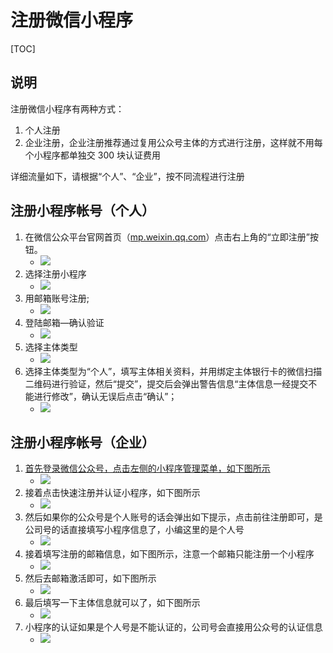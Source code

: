 # 注册微信小程序

[TOC]

## 说明
注册微信小程序有两种方式：
1. 个人注册
2. 企业注册，企业注册推荐通过复用公众号主体的方式进行注册，这样就不用每个小程序都单独交 300 块认证费用

详细流量如下，请根据“个人”、“企业”，按不同流程进行注册

## 注册小程序帐号（个人）
1. 在微信公众平台官网首页（[mp.weixin.qq.com](https://mp.weixin.qq.com/)）点击右上角的“立即注册”按钮。
    - ![](http://image.talkmoney.cn/2020-4-29/1588163287510.png)
2. 选择注册小程序
    - ![](http://image.talkmoney.cn/2020-4-29/1588163298462.png)
3. 用邮箱账号注册;
    - ![](http://image.talkmoney.cn/2020-4-29/1588163304326.png)
4. 登陆邮箱—确认验证
    - ![](http://image.talkmoney.cn/2020-4-29/1588163310378.png)
5. 选择主体类型
    - ![](http://image.talkmoney.cn/2020-4-29/1588163315835.png)
6. 选择主体类型为“个人”，填写主体相关资料，并用绑定主体银行卡的微信扫描二维码进行验证，然后“提交”，提交后会弹出警告信息“主体信息一经提交不能进行修改”，确认无误后点击“确认”；
    - ![](http://image.talkmoney.cn/2020-4-29/1588163320396.png)



## 注册小程序帐号（企业）
1. [首先登录微信公众号，点击左侧的小程序管理菜单，如下图所示](http://jingyan.baidu.com/album/af9f5a2d587bbb43140a45d1.html?picindex=8)
    - ![](http://image.talkmoney.cn/2020-4-29/1588163433778.png)
2. 接着点击快速注册并认证小程序，如下图所示
    - ![](http://image.talkmoney.cn/2020-4-29/1588163439134.png)
3. 然后如果你的公众号是个人账号的话会弹出如下提示，点击前往注册即可，是公司号的话直接填写小程序信息了，小编这里的是个人号
    - ![](http://image.talkmoney.cn/2020-4-29/1588163443986.png)
4. 接着填写注册的邮箱信息，如下图所示，注意一个邮箱只能注册一个小程序
    - ![](http://image.talkmoney.cn/2020-4-29/1588163448966.png)
5. 然后去邮箱激活即可，如下图所示
    - ![](http://image.talkmoney.cn/2020-4-29/1588163455108.png)
6. 最后填写一下主体信息就可以了，如下图所示
    - ![](http://image.talkmoney.cn/2020-4-29/1588163461599.png)
7. 小程序的认证如果是个人号是不能认证的，公司号会直接用公众号的认证信息
    - ![](http://image.talkmoney.cn/2020-4-29/1588163470092.png)



